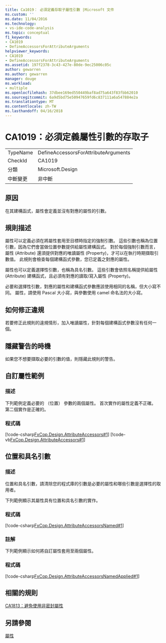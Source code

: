 ```yaml
---
title: Ca1019： 必須定義存取子屬性引數 |Microsoft 文件
ms.custom: ''
ms.date: 11/04/2016
ms.technology:
- vs-ide-code-analysis
ms.topic: conceptual
f1_keywords:
- CA1019
- DefineAccessorsForAttributeArguments
helpviewer_keywords:
- CA1019
- DefineAccessorsForAttributeArguments
ms.assetid: 197f2378-3c43-427e-80de-9ec25006c05c
author: gewarren
ms.author: gewarren
manager: douge
ms.workload:
- multiple
ms.openlocfilehash: 37dbee169ed550449baf8ad75a643f83fbb62010
ms.sourcegitcommit: 6a9d5bd75e50947659fd6c837111a6a547884e2a
ms.translationtype: MT
ms.contentlocale: zh-TW
ms.lasthandoff: 04/16/2018
---
```

# <a name="ca1019-define-accessors-for-attribute-arguments"></a>CA1019：必須定義屬性引數的存取子
|||  
|-|-|  
|TypeName|DefineAccessorsForAttributeArguments|  
|CheckId|CA1019|  
|分類|Microsoft.Design|  
|中斷變更|非中斷|  
  
## <a name="cause"></a>原因  
 在其建構函式，屬性會定義並沒有對應的屬性的引數。  
  
## <a name="rule-description"></a>規則描述  
 屬性可以定義必須在將屬性套用至目標時指定的強制引數。 這些引數也稱為位置引數，因為它們會當做位置參數提供給屬性建構函式。 對於每個強制引數而言，屬性 (Attribute) 還須提供對應的唯讀屬性 (Property)，才可以在執行時期擷取引數值。 此規則會檢查每個建構函式參數，您已定義之對應的屬性。  
  
 屬性也可以定義選擇性引數，也稱為具名引數。 這些引數會依照名稱提供給屬性 (Attribute) 建構函式，且必須有對應的讀取/寫入屬性 (Property)。  
  
 必要和選擇性引數，對應的屬性和建構函式參數應該使用相同的名稱，但大小寫不同。 屬性，請使用 Pascal 大小寫，與參數使用 camel 命名法的大小寫。  
  
## <a name="how-to-fix-violations"></a>如何修正違規  
 若要修正此規則的違規情形，加入唯讀屬性，針對每個建構函式參數沒有任何一個。  
  
## <a name="when-to-suppress-warnings"></a>隱藏警告的時機  
 如果您不想要擷取必要的引數的值，則隱藏此規則的警告。  
  
## <a name="custom-attributes-example"></a>自訂屬性範例  
  
### <a name="description"></a>描述  
 下列範例定義必要的 （位置） 參數的兩個屬性。 首次實作的屬性定義不正確。 第二個實作是正確的。  
  
### <a name="code"></a>程式碼  
 [!code-csharp[FxCop.Design.AttributeAccessors#1](../code-quality/codesnippet/CSharp/ca1019-define-accessors-for-attribute-arguments_1.cs)]
 [!code-vb[FxCop.Design.AttributeAccessors#1](../code-quality/codesnippet/VisualBasic/ca1019-define-accessors-for-attribute-arguments_1.vb)]  
  
## <a name="positional-and-named-arguments"></a>位置和具名引數  
  
### <a name="description"></a>描述  
 位置和具名引數，請清除您的程式庫的引數是必要的屬性和哪些引數是選擇性的取用者。  
  
 下列範例顯示其屬性具有位置和具名引數的實作。  
  
### <a name="code"></a>程式碼  
 [!code-csharp[FxCop.Design.AttributeAccessorsNamed#1](../code-quality/codesnippet/CSharp/ca1019-define-accessors-for-attribute-arguments_2.cs)]  
  
### <a name="comments"></a>註解  
 下列範例顯示如何將自訂屬性套用至兩個屬性。  
  
### <a name="code"></a>程式碼  
 [!code-csharp[FxCop.Design.AttributeAccessorsNamedApplied#1](../code-quality/codesnippet/CSharp/ca1019-define-accessors-for-attribute-arguments_3.cs)]  
  
## <a name="related-rules"></a>相關的規則  
 [CA1813：避免使用非密封屬性](../code-quality/ca1813-avoid-unsealed-attributes.md)  
  
## <a name="see-also"></a>另請參閱  
 [屬性](/dotnet/standard/design-guidelines/attributes)